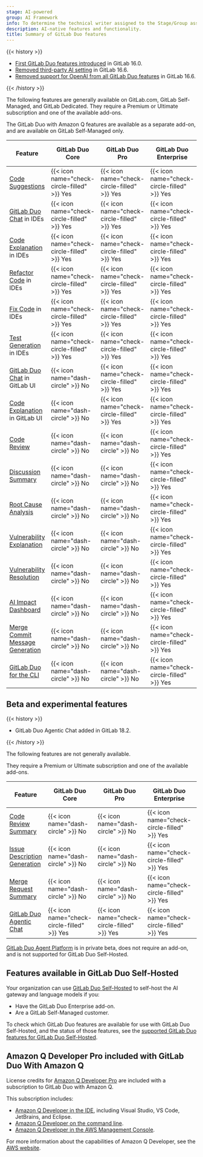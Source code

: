 ```yaml
---
stage: AI-powered
group: AI Framework
info: To determine the technical writer assigned to the Stage/Group associated with this page, see https://handbook.gitlab.com/handbook/product/ux/technical-writing/#assignments
description: AI-native features and functionality.
title: Summary of GitLab Duo features
---
```


{{< history >}}

- [First GitLab Duo features introduced](https://about.gitlab.com/blog/2023/05/03/gitlab-ai-assisted-features/) in GitLab 16.0.
- [Removed third-party AI setting](https://gitlab.com/gitlab-org/gitlab/-/merge_requests/136144) in GitLab 16.6.
- [Removed support for OpenAI from all GitLab Duo features](https://gitlab.com/groups/gitlab-org/-/epics/10964) in GitLab 16.6.

{{< /history >}}

The following features are generally available on GitLab.com, GitLab Self-Managed, and GitLab Dedicated.
They require a Premium or Ultimate subscription and one of the available add-ons.

The GitLab Duo with Amazon Q features are available as a separate add-on, and
are available on GitLab Self-Managed only.

| Feature | GitLab Duo Core | GitLab Duo Pro | GitLab Duo Enterprise | GitLab Duo with Amazon Q |
|---------|----------|---------|----------------|--------------------------|
| [Code Suggestions](../project/repository/code_suggestions/_index.md) | {{< icon name="check-circle-filled" >}} Yes | {{< icon name="check-circle-filled" >}} Yes | {{< icon name="check-circle-filled" >}} Yes | {{< icon name="check-circle-filled" >}} Yes |
| [GitLab Duo Chat](../gitlab_duo_chat/_index.md) in IDEs | {{< icon name="check-circle-filled" >}} Yes | {{< icon name="check-circle-filled" >}} Yes | {{< icon name="check-circle-filled" >}} Yes | {{< icon name="check-circle-filled" >}} Yes |
| [Code Explanation](../gitlab_duo_chat/examples.md#explain-selected-code) in IDEs | {{< icon name="check-circle-filled" >}} Yes | {{< icon name="check-circle-filled" >}} Yes | {{< icon name="check-circle-filled" >}} Yes | {{< icon name="check-circle-filled" >}} Yes |
| [Refactor Code](../gitlab_duo_chat/examples.md#refactor-code-in-the-ide) in IDEs | {{< icon name="check-circle-filled" >}} Yes | {{< icon name="check-circle-filled" >}} Yes | {{< icon name="check-circle-filled" >}} Yes | {{< icon name="check-circle-filled" >}} Yes |
| [Fix Code](../gitlab_duo_chat/examples.md#fix-code-in-the-ide) in IDEs | {{< icon name="check-circle-filled" >}} Yes | {{< icon name="check-circle-filled" >}} Yes | {{< icon name="check-circle-filled" >}} Yes | {{< icon name="check-circle-filled" >}} Yes |
| [Test Generation](../gitlab_duo_chat/examples.md#write-tests-in-the-ide) in IDEs | {{< icon name="check-circle-filled" >}} Yes | {{< icon name="check-circle-filled" >}} Yes | {{< icon name="check-circle-filled" >}} Yes | {{< icon name="check-circle-filled" >}} Yes |
| [GitLab Duo Chat](../gitlab_duo_chat/_index.md) in GitLab UI | {{< icon name="dash-circle" >}} No | {{< icon name="check-circle-filled" >}} Yes | {{< icon name="check-circle-filled" >}} Yes | {{< icon name="check-circle-filled" >}} Yes |
| [Code Explanation](../project/repository/code_explain.md) in GitLab UI | {{< icon name="dash-circle" >}} No | {{< icon name="check-circle-filled" >}} Yes | {{< icon name="check-circle-filled" >}} Yes | {{< icon name="check-circle-filled" >}} Yes |
| [Code Review](../project/merge_requests/duo_in_merge_requests.md#have-gitlab-duo-review-your-code) | {{< icon name="dash-circle" >}} No | {{< icon name="dash-circle" >}} No | {{< icon name="check-circle-filled" >}} Yes | {{< icon name="check-circle-filled" >}} Yes |
| [Discussion Summary](../discussions/_index.md#summarize-issue-discussions-with-duo-chat) | {{< icon name="dash-circle" >}} No | {{< icon name="dash-circle" >}} No | {{< icon name="check-circle-filled" >}} Yes | {{< icon name="check-circle-filled" >}} Yes |
| [Root Cause Analysis](../gitlab_duo_chat/examples.md#troubleshoot-failed-cicd-jobs-with-root-cause-analysis) | {{< icon name="dash-circle" >}} No | {{< icon name="dash-circle" >}} No | {{< icon name="check-circle-filled" >}} Yes | {{< icon name="check-circle-filled" >}} Yes |
| [Vulnerability Explanation](../application_security/vulnerabilities/_index.md#vulnerability-explanation) | {{< icon name="dash-circle" >}} No | {{< icon name="dash-circle" >}} No | {{< icon name="check-circle-filled" >}} Yes | {{< icon name="check-circle-filled" >}} Yes |
| [Vulnerability Resolution](../application_security/vulnerabilities/_index.md#vulnerability-resolution) | {{< icon name="dash-circle" >}} No | {{< icon name="dash-circle" >}} No | {{< icon name="check-circle-filled" >}} Yes | {{< icon name="check-circle-filled" >}} Yes |
| [AI Impact Dashboard](../analytics/ai_impact_analytics.md) | {{< icon name="dash-circle" >}} No | {{< icon name="dash-circle" >}} No | {{< icon name="check-circle-filled" >}} Yes | {{< icon name="check-circle-filled">}} Yes |
| [Merge Commit Message Generation](../project/merge_requests/duo_in_merge_requests.md#generate-a-merge-commit-message) | {{< icon name="dash-circle" >}} No | {{< icon name="dash-circle" >}} No | {{< icon name="check-circle-filled" >}} Yes | {{< icon name="check-circle-filled" >}} Yes |
| [GitLab Duo for the CLI](../../editor_extensions/gitlab_cli/_index.md#gitlab-duo-for-the-cli) | {{< icon name="dash-circle" >}} No | {{< icon name="dash-circle" >}} No | {{< icon name="check-circle-filled" >}} Yes | {{< icon name="check-circle-filled" >}} [Yes](#amazon-q-developer-pro-included-with-gitlab-duo-with-amazon-q) |

## Beta and experimental features

{{< history >}}

- GitLab Duo Agentic Chat added in GitLab 18.2.

{{< /history >}}

The following features are not generally available.

They require a Premium or Ultimate subscription and one of the available add-ons.

| Feature | GitLab Duo Core | GitLab Duo Pro | GitLab Duo Enterprise | GitLab Duo with Amazon Q | GitLab.com | GitLab Self-Managed | GitLab Dedicated | GitLab Duo Self-Hosted |
|---------|----------|---------|----------------|--------------------------|-----------|-------------|-----------|------------------------|
| [Code Review Summary](../project/merge_requests/duo_in_merge_requests.md#summarize-a-code-review) | {{< icon name="dash-circle" >}} No | {{< icon name="dash-circle" >}} No | {{< icon name="check-circle-filled" >}} Yes | {{< icon name="dash-circle" >}} No | Experiment | Experiment | {{< icon name="dash-circle" >}} No | Experiment |
| [Issue Description Generation](../project/issues/managing_issues.md#populate-an-issue-with-issue-description-generation) | {{< icon name="dash-circle" >}} No | {{< icon name="dash-circle" >}} No | {{< icon name="check-circle-filled" >}} Yes | {{< icon name="dash-circle" >}} No | Experiment | {{< icon name="dash-circle" >}} No | {{< icon name="dash-circle" >}} No | Not applicable |
| [Merge Request Summary](../project/merge_requests/duo_in_merge_requests.md#generate-a-description-by-summarizing-code-changes) | {{< icon name="dash-circle" >}} No | {{< icon name="dash-circle" >}} No | {{< icon name="check-circle-filled" >}} Yes | {{< icon name="dash-circle" >}} No | Beta | Beta | {{< icon name="dash-circle" >}} No | Beta |
| [GitLab Duo Agentic Chat](../gitlab_duo_chat/agentic_chat.md) | {{< icon name="check-circle-filled" >}} Yes | {{< icon name="check-circle-filled" >}} Yes | {{< icon name="check-circle-filled" >}} Yes | {{< icon name="check-circle-filled" >}} [Yes](#amazon-q-developer-pro-included-with-gitlab-duo-with-amazon-q) | Experiment | Experiment | {{< icon name="dash-circle" >}} No | {{< icon name="dash-circle" >}} No |

[GitLab Duo Agent Platform](../duo_agent_platform/_index.md) is in private beta, does not require an add-on, and is not supported for GitLab Duo Self-Hosted.

## Features available in GitLab Duo Self-Hosted

Your organization can use [GitLab Duo Self-Hosted](../../administration/gitlab_duo_self_hosted/_index.md)
to self-host the AI gateway and language models if you:

- Have the GitLab Duo Enterprise add-on.
- Are a GitLab Self-Managed customer.

To check which GitLab Duo features are available for use with GitLab Duo Self-Hosted,
and the status of those features, see the
[supported GitLab Duo features for GitLab Duo Self-Hosted](../../administration/gitlab_duo_self_hosted/_index.md#supported-gitlab-duo-features).

## Amazon Q Developer Pro included with GitLab Duo With Amazon Q

License credits for [Amazon Q Developer Pro](https://aws.amazon.com/q/developer/) are included with a subscription to GitLab Duo with Amazon Q.

This subscription includes:

- [Amazon Q Developer in the IDE](https://docs.aws.amazon.com/amazonq/latest/qdeveloper-ug/q-in-IDE.html), including Visual Studio, VS Code, JetBrains, and Eclipse.
- [Amazon Q Developer on the command line](https://docs.aws.amazon.com/amazonq/latest/qdeveloper-ug/command-line.html).
- [Amazon Q Developer in the AWS Management Console](https://aws.amazon.com/q/developer/operate/).

For more information about the capabilities of Amazon Q Developer, see the [AWS website](https://aws.amazon.com/q/developer/).
